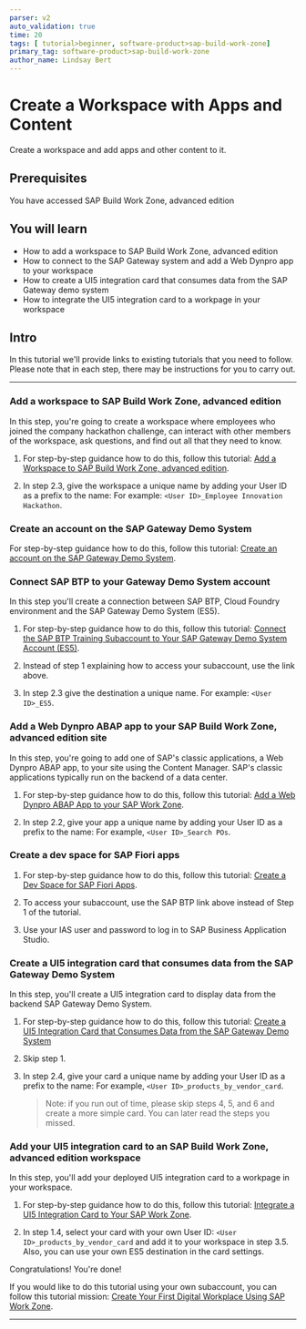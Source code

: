```yaml
---
parser: v2
auto_validation: true
time: 20
tags: [ tutorial>beginner, software-product>sap-build-work-zone]
primary_tag: software-product>sap-build-work-zone
author_name: Lindsay Bert
---
```


# Create a Workspace with Apps and Content
<!-- description --> Create a workspace and add apps and other content to it.

## Prerequisites
 You have accessed SAP Build Work Zone, advanced edition


## You will learn
  - How to add a workspace to SAP Build Work Zone, advanced edition
  - How to connect to the SAP Gateway system and add a Web Dynpro app to your workspace
  - How to create a UI5 integration card that consumes data from the SAP Gateway demo system
  - How to integrate the UI5 integration card to a workpage in your workspace

## Intro
In this tutorial we'll provide links to existing tutorials that you need to follow. Please note that in each step, there may be instructions for you to carry out.

---

### Add a workspace to SAP Build Work Zone, advanced edition


In this step, you're going to create a workspace where employees who joined the company hackathon challenge, can interact with other members of the workspace, ask questions, and find out all that they need to know.

1. For step-by-step guidance how to do this, follow this tutorial: [Add a Workspace to SAP Build Work Zone, advanced edition](workzone-build-2-workspace).

2. In step 2.3, give the workspace a unique name by adding your User ID as a prefix to the name: For example: `<User ID>_Employee Innovation Hackathon`.


### Create an account on the SAP Gateway Demo System


For step-by-step guidance how to do this, follow this tutorial: [Create an account on the SAP Gateway Demo System](gateway-demo-signup).



### Connect SAP BTP to your Gateway Demo System account


In this step you'll create a connection between SAP BTP, Cloud Foundry environment and the SAP Gateway Demo System (ES5).

1.  For step-by-step guidance how to do this, follow this tutorial: [Connect the SAP BTP Training Subaccount to Your SAP Gateway Demo System Account (ES5)](workzone-connect-gateway).

2. Instead of step 1 explaining how to access your subaccount, use the link above.

3. In step 2.3 give the destination a unique name. For example: `<User ID>_ES5`.


### Add a Web Dynpro ABAP app to your SAP Build Work Zone, advanced edition site


In this step, you're going to add one of SAP's classic applications, a Web Dynpro ABAP app, to your site using the Content Manager. SAP's classic applications typically run on the backend of a data center.

1. For step-by-step guidance how to do this, follow this tutorial: [Add a Web Dynpro ABAP App to your SAP Work Zone](workzone-enrich-3-webdynpro-app).

2. In step 2.2, give your app a unique name by adding your User ID as a prefix to the name: For example, `<User ID>_Search POs`.



### Create a dev space for SAP Fiori apps


1. For step-by-step guidance how to do this, follow this tutorial: [Create a Dev Space for SAP Fiori Apps](appstudio-devspace-fiori-create).

2. To access your subaccount, use the SAP BTP link above instead of Step 1 of the tutorial.

3. Use your IAS user and password to log in to SAP Business Application Studio.  


### Create a UI5 integration card that consumes data from the SAP Gateway Demo System


In this step, you'll create a UI5 integration card to display data from the backend SAP Gateway Demo System.

1. For step-by-step guidance how to do this, follow this tutorial: [Create a UI5 Integration Card that Consumes Data from the SAP Gateway Demo System](appstudio-sapui5-integrationcard-create)

2. Skip step 1.

3. In step 2.4, give your card a unique name by adding your User ID as a prefix to the name: For example, `<User ID>_products_by_vendor_card`.

    > Note: if you run out of time, please skip steps 4, 5, and 6 and create a more simple card. You can later read the steps you missed.  


### Add your UI5 integration card to an SAP Build Work Zone, advanced edition workspace


In this step, you'll add your deployed UI5 integration card to a workpage in your workspace.

1. For step-by-step guidance how to do this, follow this tutorial: [Integrate a UI5 Integration Card to Your SAP Work Zone](workzone-enrich-5-integrate-card).

2. In step 1.4, select your card with your own User ID: `<User ID>_products_by_vendor_card` and add it to your workspace in step 3.5. Also, you can use your own ES5 destination in the card settings.

Congratulations! You're done!

If you would like to do this tutorial using your own subaccount, you can follow this tutorial mission: [Create Your First Digital Workplace Using SAP Work Zone](mission.workzone-first).









---
